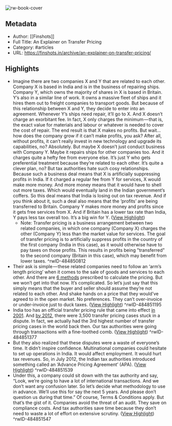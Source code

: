 ![rw-book-cover](https://cdn.finshots.app/images/2023/02/Finshots--12455-03.png)

## Metadata
- Author: [[Finshots]]
- Full Title: An Explainer on Transfer Pricing
- Category: #articles
- URL: https://finshots.in/archive/an-explainer-on-transfer-pricing/

## Highlights
- Imagine there are two companies X and Y that are related to each other. Company X is based in India and is in the business of repairing ships. Company Y, which owns the majority of shares in X is based in Britain. Y’s also in a similar line of work. It owns a massive fleet of ships and it hires them out to freight companies to transport goods.
  But because of this relationship between X and Y, they decide to enter into an agreement. Whenever Y’s ships need repair, it’ll go to X. And X doesn’t charge an exorbitant fee. In fact, X only charges the minimum — that is, the exact value for materials and labour or whatever is needed to cover the cost of repair. The end result is that X makes no profits.
  But wait… how does the company grow if it can’t make profits, you ask? After all, without profits, it can’t really invest in new technology and upgrade its capabilities, no?
  Absolutely. But maybe X doesn’t just conduct business with Company Y. Maybe it repairs ships for other companies too. And it charges quite a hefty fee from everyone else. It’s just Y who gets preferential treatment because they’re related to each other.
  It’s quite a clever plan, no?
  But tax authorities hate such cosy relationships. Because such a business deal means that X is artificially suppressing profits in India. If it charged a regular fee from Y for services, X would make more money. And more money means that it would have to shell out more taxes. Which would eventually land in the Indian government’s coffers.
  So this deal means that India is losing out on tax revenue. And if you think about it, such a deal also means that the ‘profits’ are being transferred to Britain. Company Y makes more money and profits since it gets free services from X. And if Britain has a lower tax rate than India, Y pays less tax overall too. It’s a big win for Y. ([View Highlight](https://read.readwise.io/read/01gtgepa03v17n9zc3nj6mrv3j))
    - Note: Transfer pricing is a business arrangement between two related companies, in which one company (Company X) charges the other (Company Y) less than the market value for services. The goal of transfer pricing is to artificially suppress profits in the country of the first company (India in this case), as it would otherwise have to pay taxes on those profits. This results in profits being "transferred" to the second company (Britain in this case), which may benefit from lower taxes.
^rwID-484850812
- Their ask is simple — these related companies need to follow an ‘arm’s length pricing’ when it comes to the sale of goods and services to each other. And there are [6 methods](https://incometaxindia.gov.in/pages/international-taxation/transfer-pricing.aspx) prescribed to calculate the pricing. But we won’t get into that now. It’s complicated. So let’s just say that this simply means that the buyer and seller should assume they’re not related to each other. And shake hands on a price that they would’ve agreed to in the open market. No preferences. They can’t over-invoice or under-invoice just to duck taxes. ([View Highlight](https://read.readwise.io/read/01gtgesda0cf0stapny4cjtdjt))
^rwID-484851195
- India too has an official transfer pricing rule that came into effect [in 2001](https://www.pwc.com/gx/en/international-transfer-pricing/assets/india.pdf). And [by 2012](https://economictimes.indiatimes.com/wealth/personal-finance-news/india-has-3rd-largest-number-of-transfer-pricing-cases-ey/articleshow/15573440.cms), there were 3,500 transfer pricing cases stuck in a dispute. In fact, we actually had the 3rd highest number of transfer pricing cases in the world back then. Our tax authorities were going through transactions with a fine-toothed comb. ([View Highlight](https://read.readwise.io/read/01gtget1k3ffmefd8aqe4ke56q))
^rwID-484851377
- But they also realized that these disputes were a waste of everyone’s time. It didn’t inspire confidence. Multinational companies could hesitate to set up operations in India. It would affect employment. It would hurt tax revenues. So, in July 2012, the Indian tax authorities introduced something called an ‘Advance Pricing Agreement’ (APA). ([View Highlight](https://read.readwise.io/read/01gtgetmsdpxpzr7pwze4db6rg))
^rwID-484851539
- Under this, a company could sit down with the tax authority and say, “Look, we’re going to have a lot of international transactions. And we don’t want any confusion later. So let’s decide what methodology to use in advance. We’ll use this for say the next 5 years. And please don’t question us during that time.” Of course, Terms & Conditions apply. But that’s the gist of it. Companies avoid the threat of an audit. They save on compliance costs. And tax authorities save time because they don’t need to waste a lot of effort on extensive scrutiny. ([View Highlight](https://read.readwise.io/read/01gtgev3kveeas8r380m8bm5yh))
^rwID-484851547
